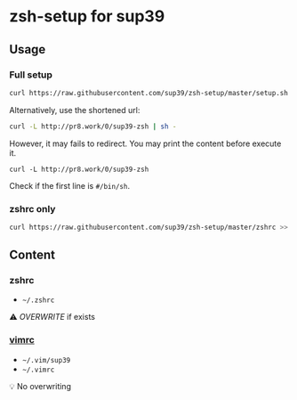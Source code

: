 # zsh-setup for sup39
## Usage
### Full setup
```zsh
curl https://raw.githubusercontent.com/sup39/zsh-setup/master/setup.sh | sh -
```
Alternatively, use the shortened url:
```zsh
curl -L http://pr8.work/0/sup39-zsh | sh -
```
However, it may fails to redirect. You may print the content before execute it.
```
curl -L http://pr8.work/0/sup39-zsh
```
Check if the first line is `#/bin/sh`.

### zshrc only
```zsh
curl https://raw.githubusercontent.com/sup39/zsh-setup/master/zshrc >> $HOME/.zshrc
```

## Content
### zshrc
- `~/.zshrc`

:warning: *OVERWRITE* if exists

### [vimrc](https://github.com/sup39/vimrc)
- `~/.vim/sup39`
- `~/.vimrc`

:bulb: No overwriting
